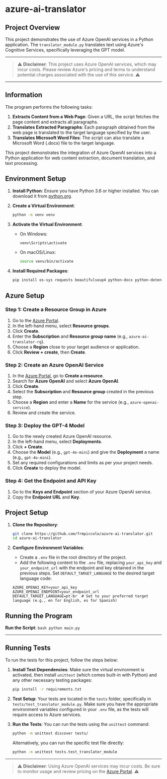 # azure-ai-translator

## Project Overview

This project demonstrates the use of Azure OpenAI services in a Python application. The `translator_module.py` translates text using Azure's Cognitive Services, specifically leveraging the GPT model.

---

> ⚠ **Disclaimer**: This project uses Azure OpenAI services, which may incur costs. Please review Azure's pricing and terms to understand potential charges associated with the use of this service. ⚠

---

## Information

The program performs the following tasks:

1. **Extracts Content from a Web Page**: Given a URL, the script fetches the page content and extracts all paragraphs.
2. **Translates Extracted Paragraphs**: Each paragraph obtained from the web page is translated to the target language specified by the user.
3. **Translates Microsoft Word Files**: The script can also translate a Microsoft Word (.docx) file to the target language.

This project demonstrates the integration of Azure OpenAI services into a Python application for web content extraction, document translation, and text processing.


## Environment Setup

1. **Install Python**: Ensure you have Python 3.6 or higher installed. You can download it from [python.org](https://www.python.org/).

2. **Create a Virtual Environment**:
    ```bash
    python -m venv venv
    ```

3. **Activate the Virtual Environment**:
    - On Windows:
        ```bash
        venv\Scripts\activate
        ```
    - On macOS/Linux:
        ```bash
        source venv/bin/activate
        ```

4. **Install Required Packages**:
    ```bash
    pip install os-sys requests beautifulsoup4 python-docx python-dotenv
    ```

## Azure Setup

### Step 1: Create a Resource Group in Azure

1. Go to the [Azure Portal](https://portal.azure.com/).
2. In the left-hand menu, select **Resource groups**.
3. Click **Create**.
4. Enter the **Subscription** and **Resource group name** (e.g., `azure-ai-translator-rg`).
5. Choose a **Region** close to your target audience or application.
6. Click **Review + create**, then **Create**.

### Step 2: Create an Azure OpenAI Service

1. In the [Azure Portal](https://portal.azure.com/), go to **Create a resource**.
2. Search for **Azure OpenAI** and select **Azure OpenAI**.
3. Click **Create**.
4. Select the **Subscription** and **Resource group** created in the previous step.
5. Choose a **Region** and enter a **Name** for the service (e.g., `azure-openai-service`).
6. Review and create the service.

### Step 3: Deploy the GPT-4 Model

1. Go to the newly created Azure OpenAI resource.
2. In the left-hand menu, select **Deployments**.
3. Click **+ Create**.
4. Choose the **Model** (e.g., `gpt-4o-mini`) and give the **Deployment** a name (e.g., `gpt-4o-mini`).
5. Set any required configurations and limits as per your project needs.
6. Click **Create** to deploy the model.

### Step 4: Get the Endpoint and API Key

1. Go to the **Keys and Endpoint** section of your Azure OpenAI service.
2. Copy the **Endpoint URL** and **Key**.


## Project Setup

1. **Clone the Repository**:
    ```bash
    git clone https://github.com/frmpiccolo/azure-ai-translator.git
    cd azure-ai-translator
    ```

2. **Configure Environment Variables**:
    - Create a `.env` file in the root directory of the project.
    - Add the following content to the `.env` file, replacing `your_api_key` and `your_endpoint_url` with the endpoint and key obtained in the previous steps. Set `DEFAULT_TARGET_LANGUAGE` to the desired target language code:
    
    ```env
    AZURE_OPENAI_KEY=your_api_key
    AZURE_OPENAI_ENDPOINT=your_endpoint_url
    DEFAULT_TARGET_LANGUAGE=pt-br  # Set to your preferred target language (e.g., en for English, es for Spanish)    
    ```

## Running the Program

**Run the Script**:
    ```bash
    python main.py
    ```

---

## Running Tests

To run the tests for this project, follow the steps below:

1. **Install Test Dependencies**:
    Make sure the virtual environment is activated, then install `unittest` (which comes built-in with Python) and any other necessary testing packages:
    ```bash
    pip install -r requirements.txt
    ```

2. **Test Setup**:
    Your tests are located in the `tests` folder, specifically in `tests/test_translator_module.py`. Make sure you have the appropriate environment variables configured in your `.env` file, as the tests will require access to Azure services.

3. **Run the Tests**:
    You can run the tests using the `unittest` command:
    ```bash
    python -m unittest discover tests/
    ```

    Alternatively, you can run the specific test file directly:
    ```bash
    python -m unittest tests.test_translator_module
    ```

---

> ⚠ **Disclaimer**: Using Azure OpenAI services may incur costs. Be sure to monitor usage and review pricing on the [Azure Portal](https://portal.azure.com/). ⚠
